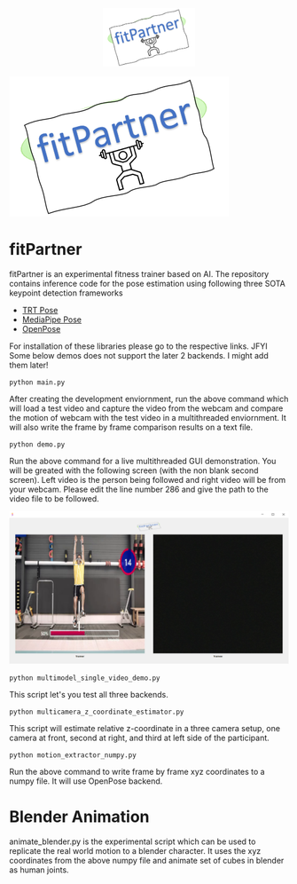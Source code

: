 <p align="center" width="100%">
    <img width="33%" src="https://github.com/mshakeelt/fitPartner/blob/main/test_media/LOGO.PNG">
</p>


![alt text](https://github.com/mshakeelt/fitPartner/blob/main/test_media/LOGO.PNG)

# fitPartner
fitPartner is an experimental fitness trainer based on AI. The repository contains inference code for the pose estimation using following three SOTA keypoint detection frameworks

* [TRT Pose](https://github.com/NVIDIA-AI-IOT/trt_pose)
* [MediaPipe Pose](https://google.github.io/mediapipe/solutions/pose.html)
* [OpenPose](https://github.com/CMU-Perceptual-Computing-Lab/openpose)

For installation of these libraries please go to the respective links. JFYI Some below demos does not support the later 2 backends. I might add them later!

```
python main.py
```
After creating the development enviornment, run the above command which will load a test video and capture the video from the webcam and compare the motion of webcam with the test video in a multithreaded enviornment. It will also write the frame by frame comparison results on a text file.

```
python demo.py
```
Run the above command for a live multithreaded GUI demonstration. You will be greated with the following screen (with the non blank second screen). Left video is the person being followed and right video will be from your webcam. Please edit the line number 286 and give the path to the video file to be followed. 

![alt text](https://github.com/mshakeelt/fitPartner/blob/main/test_media/demo.png)

```
python multimodel_single_video_demo.py
```
This script let's you test all three backends.

```
python multicamera_z_coordinate_estimator.py
```
This script will estimate relative z-coordinate in a three camera setup, one camera at front, second at right, and third at left side of the participant.

```
python motion_extractor_numpy.py
```
Run the above command to write frame by frame xyz coordinates to a numpy file. It will use OpenPose backend.

# Blender Animation

animate_blender.py is the experimental script which can be used to replicate the real world motion to a blender character. It uses the xyz coordinates from the above numpy file and animate set of cubes in blender as human joints. 
